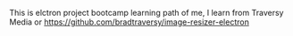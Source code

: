 This is elctron project bootcamp learning path of me, I learn from Traversy Media or https://github.com/bradtraversy/image-resizer-electron
